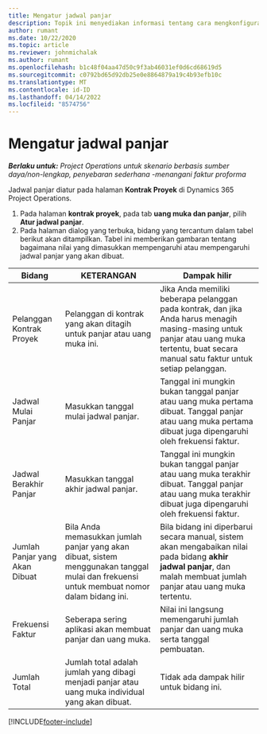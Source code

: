 ```yaml
---
title: Mengatur jadwal panjar
description: Topik ini menyediakan informasi tentang cara mengkonfigurasi jadwal panjar di Project Operations.
author: rumant
ms.date: 10/22/2020
ms.topic: article
ms.reviewer: johnmichalak
ms.author: rumant
ms.openlocfilehash: b1c48f04aa47d50c9f3ab46031ef0d6cd68619d5
ms.sourcegitcommit: c0792bd65d92db25e0e8864879a19c4b93efb10c
ms.translationtype: MT
ms.contentlocale: id-ID
ms.lasthandoff: 04/14/2022
ms.locfileid: "8574756"
---
```

# <a name="set-up-a-retainer-schedule"></a>Mengatur jadwal panjar

_**Berlaku untuk:** Project Operations untuk skenario berbasis sumber daya/non-lengkap, penyebaran sederhana -menangani faktur proforma_

Jadwal panjar diatur pada halaman **Kontrak Proyek** di Dynamics 365 Project Operations.

1. Pada halaman **kontrak proyek**, pada tab **uang muka dan panjar**, pilih **Atur jadwal panjar**.
2. Pada halaman dialog yang terbuka, bidang yang tercantum dalam tabel berikut akan ditampilkan. Tabel ini memberikan gambaran tentang bagaimana nilai yang dimasukkan mempengaruhi atau mempengaruhi jadwal panjar yang akan dibuat.

| Bidang | KETERANGAN | Dampak hilir |
| --- | --- | --- |
| Pelanggan Kontrak Proyek | Pelanggan di kontrak yang akan ditagih untuk panjar atau uang muka ini. | Jika Anda memiliki beberapa pelanggan pada kontrak, dan jika Anda harus menagih masing-masing untuk panjar atau uang muka tertentu, buat secara manual satu faktur untuk setiap pelanggan. |
| Jadwal Mulai Panjar | Masukkan tanggal mulai jadwal panjar. | Tanggal ini mungkin bukan tanggal panjar atau uang muka pertama dibuat. Tanggal panjar atau uang muka pertama dibuat juga dipengaruhi oleh frekuensi faktur. |
| Jadwal Berakhir Panjar | Masukkan tanggal akhir jadwal panjar. | Tanggal ini mungkin bukan tanggal panjar atau uang muka terakhir dibuat. Tanggal panjar atau uang muka terakhir dibuat juga dipengaruhi oleh frekuensi faktur. |
| Jumlah Panjar yang Akan Dibuat | Bila Anda memasukkan jumlah panjar yang akan dibuat, sistem menggunakan tanggal mulai dan frekuensi untuk membuat nomor dalam bidang ini. | Bila bidang ini diperbarui secara manual, sistem akan mengabaikan nilai pada bidang **akhir jadwal panjar**, dan malah membuat jumlah panjar atau uang muka tertentu. |
| Frekuensi Faktur | Seberapa sering aplikasi akan membuat panjar dan uang muka. | Nilai ini langsung memengaruhi jumlah panjar dan uang muka serta tanggal pembuatan. |
| Jumlah Total | Jumlah total adalah jumlah yang dibagi menjadi panjar atau uang muka individual yang akan dibuat. | Tidak ada dampak hilir untuk bidang ini. |


[!INCLUDE[footer-include](../../includes/footer-banner.md)]